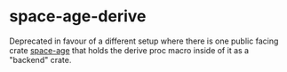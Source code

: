 # space-age-derive

Deprecated in favour of a different setup where there is one public facing crate [space-age](https://github.com/drmason13/space-age) that holds the derive proc macro inside of it as a "backend" crate.
